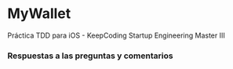 # MyWallet
Práctica TDD para iOS - KeepCoding Startup Engineering Master III

### Respuestas a las preguntas y comentarios
